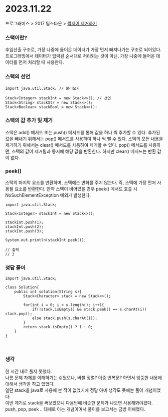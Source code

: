 # 2023.11.22

프로그래머스 > 2017 팁스타운 > [짝지어 제거하기](https://school.programmers.co.kr/learn/courses/30/lessons/12973)

### 스택이란?
후입선출 구조로, 가장 나중에 들어온 데이터가 가장 먼저 빠져나가는 구조로 되어있다.
프로그래밍에서 데이터가 입력된 순서대로 처리되는 것이 아닌, 가장 나중에 들어온 데이터를 먼저 처리할 때 사용한다.

### 스택의 선언

```
import java.util.Stack; // 불러오기

Stack<Integer> stackInt = new Stack<>(); // 선언
Stack<String> stackStr = new Stack<>();
Stack<Boolean> stackBool = new Stack<>();
```

### 스택의 값 추가 및 제거
스택은 add() 메서드 또는 push() 메서드를 통해 값을 하나 씩 추가할 수 있다.
추가된 값을 빼내기 위해서는 pop() 메서드를 사용하여 하나 씩 뺄 수 있다.
스택의 모든 내용을 제거하기 위해서는 clear() 메서드를 사용하여 제거할 수 있다.
pop() 메서드를 사용하면, 스택의 값이 제거됨과 동시에 해당 값을 반환한다.
하지만 clear() 메서드는 반환 값이 없다.

### peek()
스택의 마지막 요소를 반환하며, 스택에는 변화를 주지 않는다.
즉, 스택에 가장 먼저 사용될 요소를 반환한다.
만약 스택이 비어있을 경우 peek() 메서드 호출 시 NoSuchElementException 예외가 발생한다.

```
import java.util.Stack;

Stack<Integer> stackInt = new Stack<>();

stackInt.push(1);
stackInt.push(2);
stackInt.push(3);

System.out.println(stackInt.peek());

// 출력
// 3
```

### 정답 풀이
```
import java.util.Stack;

class Solution{
    public int solution(String s){
        Stack<Character> stack = new Stack<>();
        
        for(int i = 0; i < s.length(); i++){
            if(!stack.isEmpty() && stack.peek() == s.charAt(i)) stack.pop();
            else stack.push(s.charAt(i));
        }
        return stack.isEmpty() ? 1 : 0;
    }
}
```
<br>

### 생각
한 시간 내로 풀지 못했다.<br>
나름 문제 자체를 이해하기는 쉬웠으나,
버블 정렬? 이중 반복문? 하면서 엉뚱한 내용에 대해서 생각을 하고 있었다.<br>
일단 stack을 java로 사용해 본 적이 없었기에 정말 아예 생각도 못해본 풀이 개념이었다.<br>
이번 계기로 stack을 써보았으니 다음번에 비슷한 문제가 나오면 사용해봐야겠다.<br>
push, pop, peek .. 대체로 아는 개념이여서 풀이를 보고서는 금방 이해했다.
